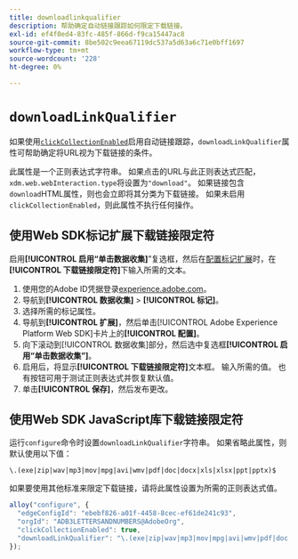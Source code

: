 ```yaml
---
title: downloadlinkqualifier
description: 帮助确定自动链接跟踪如何限定下载链接。
exl-id: ef4f0ed4-83fc-485f-866d-f9ca15447ac8
source-git-commit: 8be502c9eea67119dc537a5d63a6c71e0bff1697
workflow-type: tm+mt
source-wordcount: '228'
ht-degree: 0%

---
```


# `downloadLinkQualifier`

如果使用[`clickCollectionEnabled`](clickcollectionenabled.md)启用自动链接跟踪，`downloadLinkQualifier`属性可帮助确定将URL视为下载链接的条件。

此属性是一个正则表达式字符串。 如果点击的URL与此正则表达式匹配，`xdm.web.webInteraction.type`将设置为`"download"`。 如果链接包含`download`HTML属性，则也会立即将其分类为下载链接。 如果未启用`clickCollectionEnabled`，则此属性不执行任何操作。

## 使用Web SDK标记扩展下载链接限定符

启用&#x200B;**[!UICONTROL 启用“单击数据收集]**”复选框，然后在[配置标记扩展](/help/tags/extensions/client/web-sdk/web-sdk-extension-configuration.md)时，在&#x200B;**[!UICONTROL 下载链接限定符]**&#x200B;下输入所需的文本。

1. 使用您的Adobe ID凭据登录[experience.adobe.com](https://experience.adobe.com)。
1. 导航到&#x200B;**[!UICONTROL 数据收集]** > **[!UICONTROL 标记]**。
1. 选择所需的标记属性。
1. 导航到&#x200B;**[!UICONTROL 扩展]**，然后单击[!UICONTROL Adobe Experience Platform Web SDK]卡片上的&#x200B;**[!UICONTROL 配置]**。
1. 向下滚动到[!UICONTROL 数据收集]部分，然后选中复选框&#x200B;**[!UICONTROL 启用“单击数据收集”]**。
1. 启用后，将显示&#x200B;**[!UICONTROL 下载链接限定符]**&#x200B;文本框。 输入所需的值。 也有按钮可用于测试正则表达式并恢复默认值。
1. 单击&#x200B;**[!UICONTROL 保存]**，然后发布更改。

## 使用Web SDK JavaScript库下载链接限定符

运行`configure`命令时设置`downloadLinkQualifier`字符串。 如果省略此属性，则默认使用以下值：

`\.(exe|zip|wav|mp3|mov|mpg|avi|wmv|pdf|doc|docx|xls|xlsx|ppt|pptx)$`

如果要使用其他标准来限定下载链接，请将此属性设置为所需的正则表达式值。

```js
alloy("configure", {
  "edgeConfigId": "ebebf826-a01f-4458-8cec-ef61de241c93",
  "orgId": "ADB3LETTERSANDNUMBERS@AdobeOrg",
  "clickCollectionEnabled": true,
  "downloadLinkQualifier": "\.(exe|zip|wav|mp3|mov|mpg|avi|wmv|pdf|doc|docx|xls|xlsx|ppt|pptx)$"
});
```
